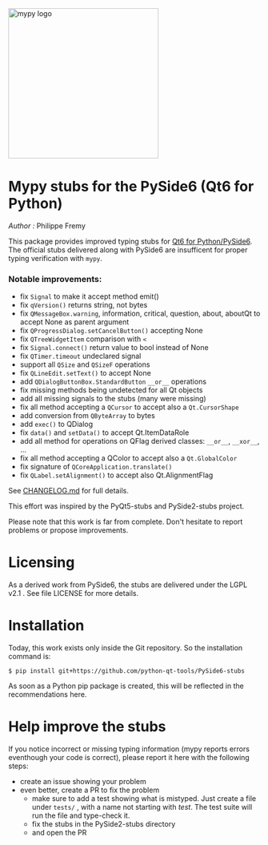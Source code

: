 <img src="http://mypy-lang.org/static/mypy_light.svg" alt="mypy logo" width="300px"/>


# Mypy stubs for the PySide6 (Qt6 for Python)

*Author :* Philippe Fremy

This package provides improved typing stubs for [Qt6 for Python/PySide6](https://pypi.org/project/PySide6/). The 
official stubs delivered along with PySide6 are insufficent 
for proper typing verification with `mypy`.

### Notable improvements:
* fix `Signal` to make it accept method emit()
* fix `qVersion()` returns string, not bytes
* fix `QMessageBox.warning`, information, critical, question, about, aboutQt to accept None as parent argument
* fix `QProgressDialog.setCancelButton()` accepting None
* fix `QTreeWidgetItem` comparison with `<`
* fix `Signal.connect()` return value to bool instead of None
* fix `QTimer.timeout` undeclared signal
* support all `QSize` and `QSizeF` operations
* fix `QLineEdit.setText()` to accept None
* add `QDialogButtonBox.StandardButton` `__or__` operations
* fix missing methods being undetected for all Qt objects
* add all missing signals to the stubs (many were missing)
* fix all method accepting a `QCursor` to accept also a `Qt.CursorShape`
* add conversion from `QByteArray` to bytes
* add `exec()` to QDialog
* fix `data()` and `setData()` to accept Qt.ItemDataRole
* add all method for operations on QFlag derived classes: `__or__`, `__xor__`, ...
* fix all method accepting a QColor to accept also a `Qt.GlobalColor`
* fix signature of `QCoreApplication.translate()`
* fix `QLabel.setAlignment()` to accept also Qt.AlignmentFlag


See [CHANGELOG.md](CHANGELOG.md) for full details.

This effort was inspired by the PyQt5-stubs and PySide2-stubs project.

Please note that this work is far from complete. Don't hesitate to report problems or propose improvements.


# Licensing
As a derived work from PySide6, the stubs are delivered under the LGPL v2.1 . See file LICENSE for more details.


# Installation

Today, this work exists only inside the Git repository. So the installation command is:

    $ pip install git+https://github.com/python-qt-tools/PySide6-stubs

As soon as a Python pip package is created, this will be reflected in the recommendations here.


# Help improve the stubs

If you notice incorrect or missing typing information (mypy reports errors eventhough your code is correct), please report it
here with the following steps:

* create an issue showing your problem
* even better, create a PR to fix the problem
    * make sure to add a test showing what is mistyped. Just create a file under `tests/` , with a name
      not starting with *test*. The test suite will run the file and type-check it.
    * fix the stubs in the PySide2-stubs directory
    * and open the PR


